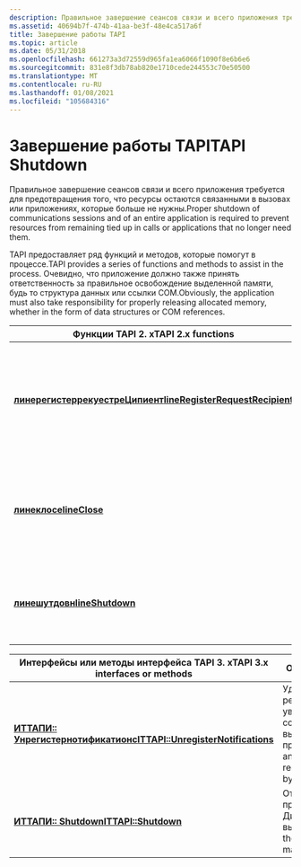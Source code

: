 ```yaml
---
description: Правильное завершение сеансов связи и всего приложения требуется для предотвращения того, что ресурсы остаются связанными в вызовах или приложениях, которые больше не нужны.
ms.assetid: 40694b7f-474b-41aa-be3f-48e4ca517a6f
title: Завершение работы TAPI
ms.topic: article
ms.date: 05/31/2018
ms.openlocfilehash: 661273a3d72559d965fa1ea6066f1090f8e6b6e6
ms.sourcegitcommit: 831e8f3db78ab820e1710cede244553c70e50500
ms.translationtype: MT
ms.contentlocale: ru-RU
ms.lasthandoff: 01/08/2021
ms.locfileid: "105684316"
---
```

# <a name="tapi-shutdown"></a><span data-ttu-id="f920b-103">Завершение работы TAPI</span><span class="sxs-lookup"><span data-stu-id="f920b-103">TAPI Shutdown</span></span>

<span data-ttu-id="f920b-104">Правильное завершение сеансов связи и всего приложения требуется для предотвращения того, что ресурсы остаются связанными в вызовах или приложениях, которые больше не нужны.</span><span class="sxs-lookup"><span data-stu-id="f920b-104">Proper shutdown of communications sessions and of an entire application is required to prevent resources from remaining tied up in calls or applications that no longer need them.</span></span>

<span data-ttu-id="f920b-105">TAPI предоставляет ряд функций и методов, которые помогут в процессе.</span><span class="sxs-lookup"><span data-stu-id="f920b-105">TAPI provides a series of functions and methods to assist in the process.</span></span> <span data-ttu-id="f920b-106">Очевидно, что приложение должно также принять ответственность за правильное освобождение выделенной памяти, будь то структура данных или ссылки COM.</span><span class="sxs-lookup"><span data-stu-id="f920b-106">Obviously, the application must also take responsibility for properly releasing allocated memory, whether in the form of data structures or COM references.</span></span>



| <span data-ttu-id="f920b-107">Функции TAPI 2. x</span><span class="sxs-lookup"><span data-stu-id="f920b-107">TAPI 2.x functions</span></span>                                                            | <span data-ttu-id="f920b-108">Описание</span><span class="sxs-lookup"><span data-stu-id="f920b-108">Description</span></span>                                                            |
|-------------------------------------------------------------------------------|------------------------------------------------------------------------|
| [<span data-ttu-id="f920b-109">**линерегистеррекуестреЦипиент**</span><span class="sxs-lookup"><span data-stu-id="f920b-109">**lineRegisterRequestRecipient**</span></span>](/windows/win32/api/tapi/nf-tapi-lineregisterrequestrecipient) | <span data-ttu-id="f920b-110">Отменяет регистрацию приложения в качестве обработчика для вызовов телефонной связи.</span><span class="sxs-lookup"><span data-stu-id="f920b-110">Unregisters the application as a handler for assisted telephony calls.</span></span> |
| [<span data-ttu-id="f920b-111">**линеклосе**</span><span class="sxs-lookup"><span data-stu-id="f920b-111">**lineClose**</span></span>](/windows/win32/api/tapi/nf-tapi-lineclose)                                       | <span data-ttu-id="f920b-112">Отключает приложение от имени руководителя для вызовов в данной строке.</span><span class="sxs-lookup"><span data-stu-id="f920b-112">Disconnects the application as a manager for calls on the given line.</span></span>  |
| [<span data-ttu-id="f920b-113">**линешутдовн**</span><span class="sxs-lookup"><span data-stu-id="f920b-113">**lineShutdown**</span></span>](/windows/win32/api/tapi/nf-tapi-lineshutdown)                                 | <span data-ttu-id="f920b-114">Завершает использование абстракции строки приложением.</span><span class="sxs-lookup"><span data-stu-id="f920b-114">Shuts down the application's usage of the line abstraction.</span></span>            |



 



| <span data-ttu-id="f920b-115">Интерфейсы или методы интерфейса TAPI 3. x</span><span class="sxs-lookup"><span data-stu-id="f920b-115">TAPI 3.x interfaces or methods</span></span>                                            | <span data-ttu-id="f920b-116">Описание</span><span class="sxs-lookup"><span data-stu-id="f920b-116">Description</span></span>                                                                |
|---------------------------------------------------------------------------|----------------------------------------------------------------------------|
| [<span data-ttu-id="f920b-117">**ИТТАПИ:: Унрегистернотификатионс**</span><span class="sxs-lookup"><span data-stu-id="f920b-117">**ITTAPI::UnregisterNotifications**</span></span>](/windows/desktop/api/tapi3if/nf-tapi3if-ittapi-unregisternotifications) | <span data-ttu-id="f920b-118">Удаляет все регистрации уведомлений о событиях, выполняемые приложением.</span><span class="sxs-lookup"><span data-stu-id="f920b-118">Removes any event notification registrations performed by the application.</span></span> |
| [<span data-ttu-id="f920b-119">**ИТТАПИ:: Shutdown**</span><span class="sxs-lookup"><span data-stu-id="f920b-119">**ITTAPI::Shutdown**</span></span>](/windows/desktop/api/tapi3if/nf-tapi3if-ittapi-shutdown)                               | <span data-ttu-id="f920b-120">Отключает приложение как Диспетчер вызовов.</span><span class="sxs-lookup"><span data-stu-id="f920b-120">Disconnects the application as a call manager.</span></span>                             |



 

 

 

